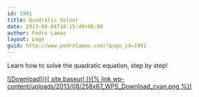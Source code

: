 ```yaml
---
id: 1991
title: Quadratic Solver
date: 2013-08-04T10:15:49+00:00
author: Pedro Lamas
layout: page
guid: http://www.pedrolamas.com/?page_id=1991
---
```

Learn how to solve the quadratic equation, step by step!

[![Download]({{ site.baseurl }}{% link wp-content/uploads/2013/08/258x67_WPS_Download_cyan.png %})](http://windowsphone.com/s?appid=d20a5ada-053e-4f4a-8669-2685e2da9e78)